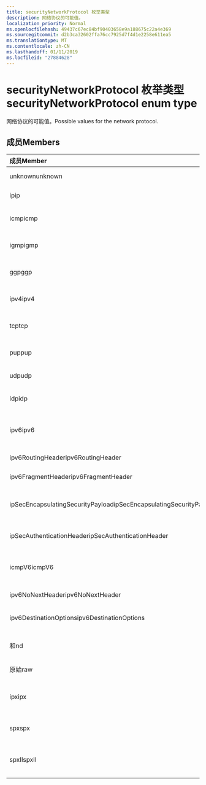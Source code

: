 ```yaml
---
title: securityNetworkProtocol 枚举类型
description: 网络协议的可能值。
localization_priority: Normal
ms.openlocfilehash: 49437c67ec84bf90403658e9a188675c22a4e369
ms.sourcegitcommit: d2b3ca32602ffa76cc7925d7f4d1e2258e611ea5
ms.translationtype: MT
ms.contentlocale: zh-CN
ms.lasthandoff: 01/11/2019
ms.locfileid: "27884628"
---
```

# <a name="securitynetworkprotocol-enum-type"></a><span data-ttu-id="cd9a3-103">securityNetworkProtocol 枚举类型</span><span class="sxs-lookup"><span data-stu-id="cd9a3-103">securityNetworkProtocol enum type</span></span>

<span data-ttu-id="cd9a3-104">网络协议的可能值。</span><span class="sxs-lookup"><span data-stu-id="cd9a3-104">Possible values for the network protocol.</span></span>

## <a name="members"></a><span data-ttu-id="cd9a3-105">成员</span><span class="sxs-lookup"><span data-stu-id="cd9a3-105">Members</span></span>

|<span data-ttu-id="cd9a3-106">成员</span><span class="sxs-lookup"><span data-stu-id="cd9a3-106">Member</span></span>|<span data-ttu-id="cd9a3-107">值</span><span class="sxs-lookup"><span data-stu-id="cd9a3-107">Value</span></span>|<span data-ttu-id="cd9a3-108">Description</span><span class="sxs-lookup"><span data-stu-id="cd9a3-108">Description</span></span>|
|:---|:---|:---|
|<span data-ttu-id="cd9a3-109">unknown</span><span class="sxs-lookup"><span data-stu-id="cd9a3-109">unknown</span></span>|<span data-ttu-id="cd9a3-110">-1</span><span class="sxs-lookup"><span data-stu-id="cd9a3-110">-1</span></span>|<span data-ttu-id="cd9a3-111">未知的协议。</span><span class="sxs-lookup"><span data-stu-id="cd9a3-111">Unknown protocol.</span></span>|
|<span data-ttu-id="cd9a3-112">ip</span><span class="sxs-lookup"><span data-stu-id="cd9a3-112">ip</span></span>|<span data-ttu-id="cd9a3-113">0</span><span class="sxs-lookup"><span data-stu-id="cd9a3-113">0</span></span>|<span data-ttu-id="cd9a3-114">Internet 协议。</span><span class="sxs-lookup"><span data-stu-id="cd9a3-114">Internet Protocol.</span></span>|
|<span data-ttu-id="cd9a3-115">icmp</span><span class="sxs-lookup"><span data-stu-id="cd9a3-115">icmp</span></span>|<span data-ttu-id="cd9a3-116">1</span><span class="sxs-lookup"><span data-stu-id="cd9a3-116">1</span></span>| <span data-ttu-id="cd9a3-117">Internet 消息控制协议。</span><span class="sxs-lookup"><span data-stu-id="cd9a3-117">Internet Control Message Protocol.</span></span>|
|<span data-ttu-id="cd9a3-118">igmp</span><span class="sxs-lookup"><span data-stu-id="cd9a3-118">igmp</span></span>|<span data-ttu-id="cd9a3-119">2</span><span class="sxs-lookup"><span data-stu-id="cd9a3-119">2</span></span>| <span data-ttu-id="cd9a3-120">Internet 组管理协议。</span><span class="sxs-lookup"><span data-stu-id="cd9a3-120">Internet Group Management Protocol.</span></span>|
|<span data-ttu-id="cd9a3-121">ggp</span><span class="sxs-lookup"><span data-stu-id="cd9a3-121">ggp</span></span>|<span data-ttu-id="cd9a3-122">3</span><span class="sxs-lookup"><span data-stu-id="cd9a3-122">3</span></span>| <span data-ttu-id="cd9a3-123">网关之间的协议。</span><span class="sxs-lookup"><span data-stu-id="cd9a3-123">Gateway To Gateway Protocol.</span></span>|
|<span data-ttu-id="cd9a3-124">ipv4</span><span class="sxs-lookup"><span data-stu-id="cd9a3-124">ipv4</span></span>|<span data-ttu-id="cd9a3-125">4</span><span class="sxs-lookup"><span data-stu-id="cd9a3-125">4</span></span>| <span data-ttu-id="cd9a3-126">Internet 协议版本 4。</span><span class="sxs-lookup"><span data-stu-id="cd9a3-126">Internet Protocol version 4.</span></span>|
|<span data-ttu-id="cd9a3-127">tcp</span><span class="sxs-lookup"><span data-stu-id="cd9a3-127">tcp</span></span>|<span data-ttu-id="cd9a3-128">6</span><span class="sxs-lookup"><span data-stu-id="cd9a3-128">6</span></span>| <span data-ttu-id="cd9a3-129">传输控制协议。</span><span class="sxs-lookup"><span data-stu-id="cd9a3-129">Transmission Control Protocol.</span></span>|
|<span data-ttu-id="cd9a3-130">pup</span><span class="sxs-lookup"><span data-stu-id="cd9a3-130">pup</span></span>|<span data-ttu-id="cd9a3-131">12</span><span class="sxs-lookup"><span data-stu-id="cd9a3-131">12</span></span>| <span data-ttu-id="cd9a3-132">PARC 通用数据包协议。</span><span class="sxs-lookup"><span data-stu-id="cd9a3-132">PARC Universal Packet Protocol.</span></span>|
|<span data-ttu-id="cd9a3-133">udp</span><span class="sxs-lookup"><span data-stu-id="cd9a3-133">udp</span></span>|<span data-ttu-id="cd9a3-134">17</span><span class="sxs-lookup"><span data-stu-id="cd9a3-134">17</span></span>| <span data-ttu-id="cd9a3-135">用户数据报协议。</span><span class="sxs-lookup"><span data-stu-id="cd9a3-135">User Datagram Protocol.</span></span>|
|<span data-ttu-id="cd9a3-136">idp</span><span class="sxs-lookup"><span data-stu-id="cd9a3-136">idp</span></span>|<span data-ttu-id="cd9a3-137">22</span><span class="sxs-lookup"><span data-stu-id="cd9a3-137">22</span></span>| <span data-ttu-id="cd9a3-138">Internet 数据报协议。</span><span class="sxs-lookup"><span data-stu-id="cd9a3-138">Internet Datagram Protocol.</span></span>|
|<span data-ttu-id="cd9a3-139">ipv6</span><span class="sxs-lookup"><span data-stu-id="cd9a3-139">ipv6</span></span>|<span data-ttu-id="cd9a3-140">41</span><span class="sxs-lookup"><span data-stu-id="cd9a3-140">41</span></span>| <span data-ttu-id="cd9a3-141">Internet 协议版本 6 (ipv6)。</span><span class="sxs-lookup"><span data-stu-id="cd9a3-141">Internet Protocol version 6 (ipv6).</span></span>|
|<span data-ttu-id="cd9a3-142">ipv6RoutingHeader</span><span class="sxs-lookup"><span data-stu-id="cd9a3-142">ipv6RoutingHeader</span></span>|<span data-ttu-id="cd9a3-143">43</span><span class="sxs-lookup"><span data-stu-id="cd9a3-143">43</span></span>| <span data-ttu-id="cd9a3-144">ipv6 路由标头。</span><span class="sxs-lookup"><span data-stu-id="cd9a3-144">ipv6 Routing header.</span></span>|
|<span data-ttu-id="cd9a3-145">ipv6FragmentHeader</span><span class="sxs-lookup"><span data-stu-id="cd9a3-145">ipv6FragmentHeader</span></span>|<span data-ttu-id="cd9a3-146">44</span><span class="sxs-lookup"><span data-stu-id="cd9a3-146">44</span></span>| <span data-ttu-id="cd9a3-147">ipv6 片段标头。</span><span class="sxs-lookup"><span data-stu-id="cd9a3-147">ipv6 Fragment header.</span></span>|
|<span data-ttu-id="cd9a3-148">ipSecEncapsulatingSecurityPayload</span><span class="sxs-lookup"><span data-stu-id="cd9a3-148">ipSecEncapsulatingSecurityPayload</span></span>|<span data-ttu-id="cd9a3-149">50</span><span class="sxs-lookup"><span data-stu-id="cd9a3-149">50</span></span>| <span data-ttu-id="cd9a3-150">ipv6 正在封装安全负载标头。</span><span class="sxs-lookup"><span data-stu-id="cd9a3-150">ipv6 Encapsulating Security Payload header.</span></span>|
|<span data-ttu-id="cd9a3-151">ipSecAuthenticationHeader</span><span class="sxs-lookup"><span data-stu-id="cd9a3-151">ipSecAuthenticationHeader</span></span>|<span data-ttu-id="cd9a3-152">51</span><span class="sxs-lookup"><span data-stu-id="cd9a3-152">51</span></span>| <span data-ttu-id="cd9a3-153">ipv6 身份验证标头。</span><span class="sxs-lookup"><span data-stu-id="cd9a3-153">ipv6 Authentication header.</span></span>|
|<span data-ttu-id="cd9a3-154">icmpV6</span><span class="sxs-lookup"><span data-stu-id="cd9a3-154">icmpV6</span></span>|<span data-ttu-id="cd9a3-155">58</span><span class="sxs-lookup"><span data-stu-id="cd9a3-155">58</span></span>| <span data-ttu-id="cd9a3-156">Ipv6 的 Internet 控件消息协议。</span><span class="sxs-lookup"><span data-stu-id="cd9a3-156">Internet Control Message Protocol for ipv6.</span></span>|
|<span data-ttu-id="cd9a3-157">ipv6NoNextHeader</span><span class="sxs-lookup"><span data-stu-id="cd9a3-157">ipv6NoNextHeader</span></span>|<span data-ttu-id="cd9a3-158">59</span><span class="sxs-lookup"><span data-stu-id="cd9a3-158">59</span></span>| <span data-ttu-id="cd9a3-159">ipv6 不下一页眉。</span><span class="sxs-lookup"><span data-stu-id="cd9a3-159">ipv6 No next header.</span></span>|
|<span data-ttu-id="cd9a3-160">ipv6DestinationOptions</span><span class="sxs-lookup"><span data-stu-id="cd9a3-160">ipv6DestinationOptions</span></span>|<span data-ttu-id="cd9a3-161">60</span><span class="sxs-lookup"><span data-stu-id="cd9a3-161">60</span></span>| <span data-ttu-id="cd9a3-162">ipv6 目标选项标头。</span><span class="sxs-lookup"><span data-stu-id="cd9a3-162">ipv6 Destination Options header.</span></span>|
|<span data-ttu-id="cd9a3-163">和</span><span class="sxs-lookup"><span data-stu-id="cd9a3-163">nd</span></span>|<span data-ttu-id="cd9a3-164">77</span><span class="sxs-lookup"><span data-stu-id="cd9a3-164">77</span></span>| <span data-ttu-id="cd9a3-165">Net 磁盘协议 （非正式）。</span><span class="sxs-lookup"><span data-stu-id="cd9a3-165">Net Disk Protocol (unofficial).</span></span>|
|<span data-ttu-id="cd9a3-166">原始</span><span class="sxs-lookup"><span data-stu-id="cd9a3-166">raw</span></span>|<span data-ttu-id="cd9a3-167">255</span><span class="sxs-lookup"><span data-stu-id="cd9a3-167">255</span></span>| <span data-ttu-id="cd9a3-168">原始 IP 数据包协议。</span><span class="sxs-lookup"><span data-stu-id="cd9a3-168">Raw IP packet protocol.</span></span>|
|<span data-ttu-id="cd9a3-169">ipx</span><span class="sxs-lookup"><span data-stu-id="cd9a3-169">ipx</span></span>|<span data-ttu-id="cd9a3-170">1000</span><span class="sxs-lookup"><span data-stu-id="cd9a3-170">1000</span></span>| <span data-ttu-id="cd9a3-171">Internet 数据包 Exchange 协议。</span><span class="sxs-lookup"><span data-stu-id="cd9a3-171">Internet Packet Exchange Protocol.</span></span>|
|<span data-ttu-id="cd9a3-172">spx</span><span class="sxs-lookup"><span data-stu-id="cd9a3-172">spx</span></span>|<span data-ttu-id="cd9a3-173">1256</span><span class="sxs-lookup"><span data-stu-id="cd9a3-173">1256</span></span>| <span data-ttu-id="cd9a3-174">排序的包交换协议。</span><span class="sxs-lookup"><span data-stu-id="cd9a3-174">Sequenced Packet Exchange protocol.</span></span>|
|<span data-ttu-id="cd9a3-175">spxII</span><span class="sxs-lookup"><span data-stu-id="cd9a3-175">spxII</span></span>|<span data-ttu-id="cd9a3-176">1257</span><span class="sxs-lookup"><span data-stu-id="cd9a3-176">1257</span></span>| <span data-ttu-id="cd9a3-177">排序的包交换版本 2 协议。</span><span class="sxs-lookup"><span data-stu-id="cd9a3-177">Sequenced Packet Exchange version 2 protocol.</span></span>|
